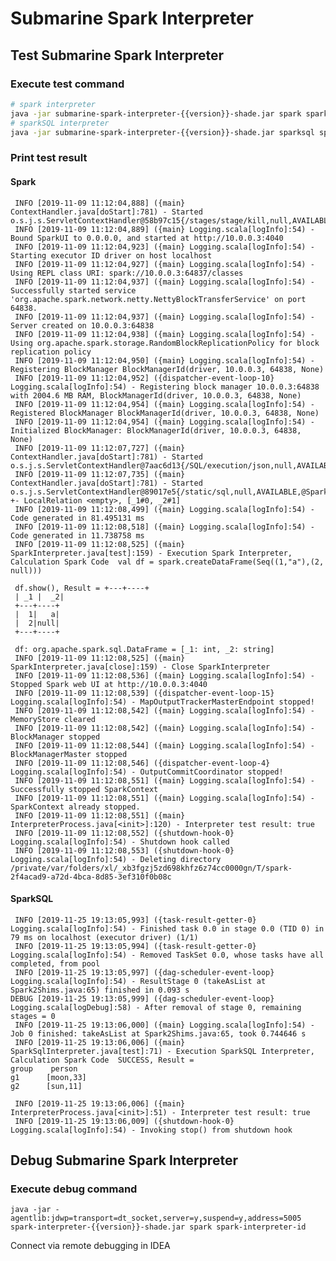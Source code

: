 <!--
   Licensed to the Apache Software Foundation (ASF) under one or more
   contributor license agreements.  See the NOTICE file distributed with
   this work for additional information regarding copyright ownership.
   The ASF licenses this file to You under the Apache License, Version 2.0
   (the "License"); you may not use this file except in compliance with
   the License.  You may obtain a copy of the License at
   http://www.apache.org/licenses/LICENSE-2.0
   Unless required by applicable law or agreed to in writing, software
   distributed under the License is distributed on an "AS IS" BASIS,
   WITHOUT WARRANTIES OR CONDITIONS OF ANY KIND, either express or implied.
   See the License for the specific language governing permissions and
   limitations under the License.
-->
# Submarine Spark Interpreter

## Test Submarine Spark Interpreter

### Execute test command
```bash
# spark interpreter
java -jar submarine-spark-interpreter-{{version}}-shade.jar spark spark-interpreter-id test
# sparkSQL interpreter
java -jar submarine-spark-interpreter-{{version}}-shade.jar sparksql sparkSQL-interpreter-id test
```

### Print test result 
#### Spark
```log
 INFO [2019-11-09 11:12:04,888] ({main} ContextHandler.java[doStart]:781) - Started o.s.j.s.ServletContextHandler@58b97c15{/stages/stage/kill,null,AVAILABLE,@Spark}
 INFO [2019-11-09 11:12:04,889] ({main} Logging.scala[logInfo]:54) - Bound SparkUI to 0.0.0.0, and started at http://10.0.0.3:4040
 INFO [2019-11-09 11:12:04,923] ({main} Logging.scala[logInfo]:54) - Starting executor ID driver on host localhost
 INFO [2019-11-09 11:12:04,927] ({main} Logging.scala[logInfo]:54) - Using REPL class URI: spark://10.0.0.3:64837/classes
 INFO [2019-11-09 11:12:04,937] ({main} Logging.scala[logInfo]:54) - Successfully started service 'org.apache.spark.network.netty.NettyBlockTransferService' on port 64838.
 INFO [2019-11-09 11:12:04,937] ({main} Logging.scala[logInfo]:54) - Server created on 10.0.0.3:64838
 INFO [2019-11-09 11:12:04,938] ({main} Logging.scala[logInfo]:54) - Using org.apache.spark.storage.RandomBlockReplicationPolicy for block replication policy
 INFO [2019-11-09 11:12:04,950] ({main} Logging.scala[logInfo]:54) - Registering BlockManager BlockManagerId(driver, 10.0.0.3, 64838, None)
 INFO [2019-11-09 11:12:04,952] ({dispatcher-event-loop-10} Logging.scala[logInfo]:54) - Registering block manager 10.0.0.3:64838 with 2004.6 MB RAM, BlockManagerId(driver, 10.0.0.3, 64838, None)
 INFO [2019-11-09 11:12:04,954] ({main} Logging.scala[logInfo]:54) - Registered BlockManager BlockManagerId(driver, 10.0.0.3, 64838, None)
 INFO [2019-11-09 11:12:04,954] ({main} Logging.scala[logInfo]:54) - Initialized BlockManager: BlockManagerId(driver, 10.0.0.3, 64838, None)
 INFO [2019-11-09 11:12:07,727] ({main} ContextHandler.java[doStart]:781) - Started o.s.j.s.ServletContextHandler@7aac6d13{/SQL/execution/json,null,AVAILABLE,@Spark}
 INFO [2019-11-09 11:12:07,735] ({main} ContextHandler.java[doStart]:781) - Started o.s.j.s.ServletContextHandler@89017e5{/static/sql,null,AVAILABLE,@Spark}                                                                                                                                                                                                          +- LocalRelation <empty>, [_1#0, _2#1]
 INFO [2019-11-09 11:12:08,499] ({main} Logging.scala[logInfo]:54) - Code generated in 81.495131 ms
 INFO [2019-11-09 11:12:08,518] ({main} Logging.scala[logInfo]:54) - Code generated in 11.738758 ms
 INFO [2019-11-09 11:12:08,525] ({main} SparkInterpreter.java[test]:159) - Execution Spark Interpreter, Calculation Spark Code  val df = spark.createDataFrame(Seq((1,"a"),(2, null)))
 
 df.show(), Result = +---+----+
 | _1 |  _2|
 +---+----+
 |  1|   a|
 |  2|null|
 +---+----+

 df: org.apache.spark.sql.DataFrame = [_1: int, _2: string]
 INFO [2019-11-09 11:12:08,525] ({main} SparkInterpreter.java[close]:159) - Close SparkInterpreter
 INFO [2019-11-09 11:12:08,536] ({main} Logging.scala[logInfo]:54) - Stopped Spark web UI at http://10.0.0.3:4040
 INFO [2019-11-09 11:12:08,539] ({dispatcher-event-loop-15} Logging.scala[logInfo]:54) - MapOutputTrackerMasterEndpoint stopped!
 INFO [2019-11-09 11:12:08,542] ({main} Logging.scala[logInfo]:54) - MemoryStore cleared
 INFO [2019-11-09 11:12:08,542] ({main} Logging.scala[logInfo]:54) - BlockManager stopped
 INFO [2019-11-09 11:12:08,544] ({main} Logging.scala[logInfo]:54) - BlockManagerMaster stopped
 INFO [2019-11-09 11:12:08,546] ({dispatcher-event-loop-4} Logging.scala[logInfo]:54) - OutputCommitCoordinator stopped!
 INFO [2019-11-09 11:12:08,551] ({main} Logging.scala[logInfo]:54) - Successfully stopped SparkContext
 INFO [2019-11-09 11:12:08,551] ({main} Logging.scala[logInfo]:54) - SparkContext already stopped.
 INFO [2019-11-09 11:12:08,551] ({main} InterpreterProcess.java[<init>]:120) - Interpreter test result: true
 INFO [2019-11-09 11:12:08,552] ({shutdown-hook-0} Logging.scala[logInfo]:54) - Shutdown hook called
 INFO [2019-11-09 11:12:08,553] ({shutdown-hook-0} Logging.scala[logInfo]:54) - Deleting directory /private/var/folders/xl/_xb3fgzj5zd698khfz6z74cc0000gn/T/spark-2f4acad9-a72d-4bca-8d85-3ef310f0b08c
```

#### SparkSQL
```log
 INFO [2019-11-25 19:13:05,993] ({task-result-getter-0} Logging.scala[logInfo]:54) - Finished task 0.0 in stage 0.0 (TID 0) in 79 ms on localhost (executor driver) (1/1)
 INFO [2019-11-25 19:13:05,994] ({task-result-getter-0} Logging.scala[logInfo]:54) - Removed TaskSet 0.0, whose tasks have all completed, from pool 
 INFO [2019-11-25 19:13:05,997] ({dag-scheduler-event-loop} Logging.scala[logInfo]:54) - ResultStage 0 (takeAsList at Spark2Shims.java:65) finished in 0.093 s
DEBUG [2019-11-25 19:13:05,999] ({dag-scheduler-event-loop} Logging.scala[logDebug]:58) - After removal of stage 0, remaining stages = 0
 INFO [2019-11-25 19:13:06,000] ({main} Logging.scala[logInfo]:54) - Job 0 finished: takeAsList at Spark2Shims.java:65, took 0.744646 s
 INFO [2019-11-25 19:13:06,006] ({main} SparkSqlInterpreter.java[test]:71) - Execution SparkSQL Interpreter, Calculation Spark Code  SUCCESS, Result = 
group    person
g1      [moon,33]
g2      [sun,11]

 INFO [2019-11-25 19:13:06,006] ({main} InterpreterProcess.java[<init>]:51) - Interpreter test result: true
 INFO [2019-11-25 19:13:06,009] ({shutdown-hook-0} Logging.scala[logInfo]:54) - Invoking stop() from shutdown hook

```


## Debug Submarine Spark Interpreter

### Execute debug command

```
java -jar -agentlib:jdwp=transport=dt_socket,server=y,suspend=y,address=5005 spark-interpreter-{{version}}-shade.jar spark spark-interpreter-id
```

Connect via remote debugging in IDEA
